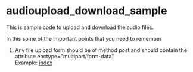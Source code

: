 # audioupload_download_sample


This is sample code to upload and download the audio files.


In this some of the important points that you need to remember 

1. Any file upload form should be of method post and should contain the attribute enctype="multipart/form-data"  
  Example: [index](https://github.com/ebinezerp/audioupload_download_sample/blob/master/WebContent/index.jsp)
